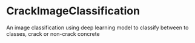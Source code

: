 # CrackImageClassification
An image classification using deep learning model to classify between to classes, crack or non-crack concrete
